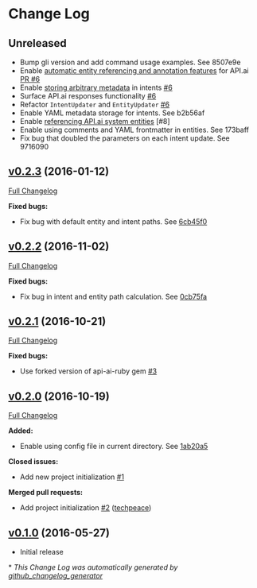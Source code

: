 # Change Log

## Unreleased

- Bump gli version and add command usage examples. See 8507e9e
- Enable [automatic entity referencing and annotation features](https://github.com/voxable-labs/expando#referencing-apiai-developer-entities) for API.ai [PR #6](https://github.com/voxable-labs/expando/pull/6)
- Enable [storing arbitrary metadata](https://github.com/voxable-labs/expando#metadata) in intents [\#6](https://github.com/voxable-labs/expando/pull/6)
- Surface API.ai responses functionality [\#6](https://github.com/voxable-labs/expando/pull/6)
- Refactor `IntentUpdater` and `EntityUpdater` [\#6](https://github.com/voxable-labs/expando/pull/6)
- Enable YAML metadata storage for intents. See b2b56af
- Enable [referencing API.ai system entities](referencing-apiai-system-entities) [\#8]
- Enable using comments and YAML frontmatter in entities. See 173baff
- Fix bug that doubled the parameters on each intent update. See 9716090

## [v0.2.3](https://github.com/expando-lang/expando/tree/v0.2.3) (2016-01-12)
[Full Changelog](https://github.com/expando-lang/expando/compare/v0.2.2...v0.2.3)

**Fixed bugs:**

- Fix bug with default entity and intent paths. See [6cb45f0](https://github.com/expando-lang/expando/commit/6cb45f0c2d6eb64e2cf4463ea41ad15b6429cc52)

## [v0.2.2](https://github.com/expando-lang/expando/tree/v0.2.2) (2016-11-02)
[Full Changelog](https://github.com/expando-lang/expando/compare/v0.2.1...v0.2.2)

**Fixed bugs:**

- Fix bug in intent and entity path calculation. See [0cb75fa](https://github.com/expando-lang/expando/commit/0cb75fa09d39b10d00553baa40ebc00bbde33ae5)

## [v0.2.1](https://github.com/expando-lang/expando/tree/v0.2.1) (2016-10-21)

[Full Changelog](https://github.com/expando-lang/expando/compare/v0.2.0...v0.2.1)

**Fixed bugs:**

- Use forked version of api-ai-ruby gem [\#3](https://github.com/expando-lang/expando/issues/3)

## [v0.2.0](https://github.com/expando-lang/expando/tree/v0.2.0) (2016-10-19)

[Full Changelog](https://github.com/expando-lang/expando/compare/v0.1.0...v0.2.0)

**Added:**

- Enable using config file in current directory. See [1ab20a5](https://github.com/expando-lang/expando/commit/04004f4b3639d31492ebc9f3aa55a1fd67ad1a00)

**Closed issues:**

- Add new project initialization [\#1](https://github.com/expando-lang/expando/issues/1)

**Merged pull requests:**

- Add project initialization [\#2](https://github.com/expando-lang/expando/pull/2) ([techpeace](https://github.com/techpeace))

## [v0.1.0](https://github.com/expando-lang/expando/tree/v0.1.0) (2016-05-27)

- Initial release



\* *This Change Log was automatically generated by [github_changelog_generator](https://github.com/skywinder/Github-Changelog-Generator)*